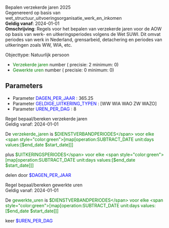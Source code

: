 Bepalen verzekerde jaren 2025 \
Gegenereerd op basis van wet_structuur_uitvoeringsorganisatie_werk_en_inkomen \
**Geldig vanaf**: 2024-01-01 \
**Omschrijving**: Regels voor het bepalen van verzekerde jaren voor de AOW op basis van werk- en uitkeringsperiodes volgens de Wet SUWI. Dit omvat periodes van werk in Nederland, grensarbeid, detachering en periodes van uitkeringen zoals WW, WIA, etc.


Objecttype: Natuurlijk persoon
- <span style="color:green">Verzekerde jaren</span> number ( precisie: 2 minimum: 0)
- <span style="color:green">Gewerkte uren</span> number ( precisie: 0 minimum: 0)

## Parameters ##
- Parameter <span style="color:blue">DAGEN_PER_JAAR</span> : 365.25
- Parameter <span style="color:blue">GELDIGE_UITKERING_TYPEN</span> : [WW WIA WAO ZW WAZO]
- Parameter <span style="color:blue">UREN_PER_DAG</span> : 8


Regel bepaal/bereken verzekerde jaren \
Geldig vanaf: 2024-01-01

De <span style="color: green">verzekerde_jaren</span> is
<span style="color:green">$DIENSTVERBANDPERIODES</span> voor elke <span style="color:green">[map[operation:SUBTRACT_DATE unit:days values:[$end_date $start_date]]]</span>

 plus <span style="color:green">$UITKERINGSPERIODES</span> voor elke <span style="color:green">[map[operation:SUBTRACT_DATE unit:days values:[$end_date $start_date]]]</span>



 delen door <span style="color:blue">$DAGEN_PER_JAAR</span>


Regel bepaal/bereken gewerkte uren \
Geldig vanaf: 2024-01-01

De <span style="color: green">gewerkte_uren</span> is
<span style="color:green">$DIENSTVERBANDPERIODES</span> voor elke <span style="color:green">[map[operation:SUBTRACT_DATE unit:days values:[$end_date $start_date]]]</span>

 keer <span style="color:blue">$UREN_PER_DAG</span>

